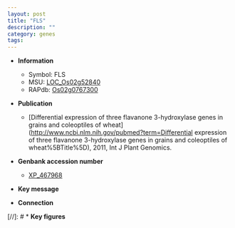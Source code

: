 ```yaml
---
layout: post
title: "FLS"
description: ""
category: genes
tags: 
---
```


* **Information**  
    + Symbol: FLS  
    + MSU: [LOC_Os02g52840](http://rice.uga.edu/cgi-bin/ORF_infopage.cgi?orf=LOC_Os02g52840)  
    + RAPdb: [Os02g0767300](https://rapdb.dna.affrc.go.jp/locus/?name=Os02g0767300)  

* **Publication**  
    + [Differential expression of three flavanone 3-hydroxylase genes in grains and coleoptiles of wheat](http://www.ncbi.nlm.nih.gov/pubmed?term=Differential expression of three flavanone 3-hydroxylase genes in grains and coleoptiles of wheat%5BTitle%5D), 2011, Int J Plant Genomics.

* **Genbank accession number**  
    + [XP_467968](http://www.ncbi.nlm.nih.gov/nuccore/XP_467968)

* **Key message**  

* **Connection**  

[//]: # * **Key figures**  


